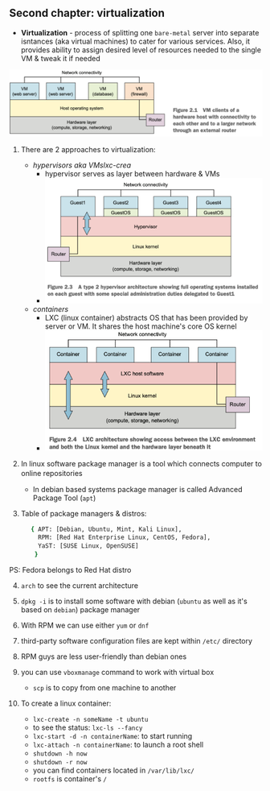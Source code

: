 <h2>Second chapter: virtualization</h2>

 - **Virtualization** - process of splitting one `bare-metal` server into separate isntances (aka virtual machines) to cater for various services. Also, it provides ability to assign desired level of resources needed to the single VM & tweak it if needed

 ![Alt text](image_folder/virtualization_example.png?raw=true)

 1. There are 2 approaches to virtualization:
 	- <i>hypervisors aka VMslxc-crea</i>
 		- hypervisor serves as layer between hardware & VMs
 		- ![Alt text](image_folder/hypervisors.png?raw=true)
 	- <i>containers</i>
 		- LXC (linux container) abstracts OS that has been provided by server or VM. It shares the host machine's core OS kernel
 		- ![Alt text](image_folder/containers.png?raw=true)

 2. In linux software package manager is a tool which connects computer to online repositories　　
 	- In debian based systems package manager is called Advanced Package Tool (`apt`)
 
 3. Table of package managers & distros:
```bash
 	  { APT: [Debian, Ubuntu, Mint, Kali Linux],
 		RPM: [Red Hat Enterprise Linux, CentOS, Fedora],
 		YaST: [SUSE Linux, OpenSUSE]
 	   }
```
PS: Fedora belongs to Red Hat distro 

4. `arch` to see the current architecture  
5. `dpkg -i` is to install some software with debian (`ubuntu` as well as it's based on `debian`) package manager
6. With RPM we can use either `yum` or `dnf`
7. third-party software configuration files are kept within `/etc/` directory

8. RPM guys are less user-friendly than debian ones

9. you can use `vboxmanage` command to work with virtual box
	* `scp` is to copy from one machine to another

10. To create a linux container: 
	* `lxc-create -n someName -t ubuntu`
	* to see the status: `lxc-ls --fancy`
	* `lxc-start -d -n containerName`: to start running
	* `lxc-attach -n containerName`: to launch a root shell
	* `shutdown -h now`
	* `shutdown -r now`

	- you can find containers located in `/var/lib/lxc/`
	- `rootfs` is container's `/`
